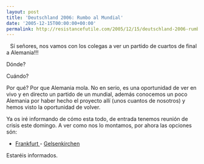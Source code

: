 ```yaml
---
layout: post
title: 'Deutschland 2006: Rumbo al Mundial'
date: '2005-12-15T00:00:00+00:00'
permalink: http://resistancefutile.com/2005/12/15/deutschland-2006-rumbo-al-mundial/
---
```

<a href="http://www.stadiumguide.com/germany2006.htm"><img alt="" border="0" src="http://photos1.blogger.com/blogger/6639/1972/320/GERMANY2006.jpg" style="float:left; margin:0 10px 10px 0;cursor:pointer; cursor:hand;"/></a><a href="http://www.stadiumguide.com/germany2006.htm">
</a>


S&#237; se&#241;ores, nos vamos con los colegas a ver un partido de cuartos de final a Alemania!!!

D&#243;nde?

Cu&#225;ndo?

Por qu&#233;? Por que Alemania mola. No en serio, es una oportunidad de ver en vivo y en directo un partido de un mundial, adem&#225;s conocemos un poco Alemania por haber hecho el proyecto all&#237; (unos cuantos de nosotros) y hemos visto la oportunidad de volver.

Ya os ir&#233; informando de c&#243;mo esta todo, de entrada tenemos reuni&#243;n de crisis este domingo. A ver como nos lo montamos, por ahora las opciones s&#243;n:

- <a href="http://fifaworldcup.yahoo.com/06/en/tickets/frankfurt.html"> Frankfurt
</a>- <a href="http://fifaworldcup.yahoo.com/06/en/tickets/gelsenkirchen.html"> Gelsenkirchen
</a>
Estar&#233;is informados.
